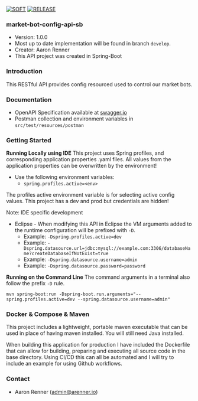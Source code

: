 [![SOFT](https://github.com/BananazTechnology/market-bot-config-api-sb/actions/workflows/SOFT.yml/badge.svg)](https://github.com/BananazTechnology/market-bot-config-api-sb/actions/workflows/SOFT.yml) [![RELEASE](https://github.com/BananazTechnology/market-bot-config-api-sb/actions/workflows/RELEASE.yml/badge.svg?branch=main)](https://github.com/BananazTechnology/market-bot-config-api-sb/actions/workflows/RELEASE.yml)
### market-bot-config-api-sb
* Version: 1.0.0
* Most up to date implementation will be found in branch `develop`.
* Creator: Aaron Renner
* This API project was created in Spring-Boot

### Introduction
This RESTful API provides config resourced used to control our market bots.

### Documentation
* OpenAPI Specification available at [swagger.io](https://app.swaggerhub.com/apis/bananaz-tech-2/market-bot-config-api/1.0.0-oas3)
* Postman collection and environment variables in `src/test/resources/postman`

### Getting Started
**Running Locally using IDE**
This project uses Spring profiles, and corresponding application properties .yaml files.
All values from the application properties can be overwritten by the environment!
* Use the following environment variables: 
   * ```spring.profiles.active=<env>```
   
The profiles active environment variable is for selecting active config values. This project has a dev and prod but credentials are hidden!

Note: IDE specific development
* Eclipse - When modifying this API in Eclipse the VM arguments added to the runtime configuration will be prefixed with `-D`.
  * Example: `-Dspring.profiles.active=dev`
  * Example: `-Dspring.datasource.url=jdbc:mysql://example.com:3306/databaseName?createDatabaseIfNotExist=true`
  * Example: `-Dspring.datasource.username=admin`
  * Example: `-Dspring.datasource.password=password`

**Running on the Command Line**
The command arguments in a terminal also follow the prefix `-D` rule.
```
mvn spring-boot:run -Dspring-boot.run.arguments="--spring.profiles.active=dev --spring.datasource.username=admin"
```

### Docker & Compose & Maven
This project includes a lightweight, portable maven executable that can be used in place of having maven installed.
You will still need Java installed.

When building this application for production I have included the Dockerfile that can allow for building, preparing
and executing all source code in the base directory. Using CI/CD this can all be automated and I will try to include
an example for using Github workflows.

### Contact
* Aaron Renner (admin@arenner.io)
